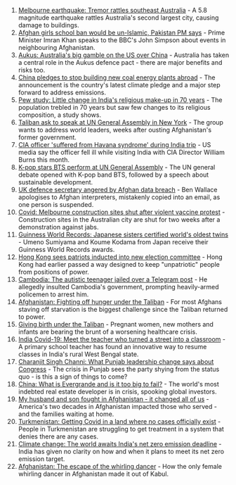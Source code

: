 1. [Melbourne earthquake: Tremor rattles southeast Australia](https://www.bbc.co.uk/news/world-australia-58646917?at_medium=RSS&at_campaign=KARANGA) - A 5.8 magnitude earthquake rattles Australia's second largest city, causing damage to buildings.
2. [Afghan girls school ban would be un-Islamic, Pakistan PM says](https://www.bbc.co.uk/news/world-asia-58639538?at_medium=RSS&at_campaign=KARANGA) - Prime Minister Imran Khan speaks to the BBC's John Simpson about events in neighbouring Afghanistan.
3. [Aukus: Australia's big gamble on the US over China](https://www.bbc.co.uk/news/world-australia-58635393?at_medium=RSS&at_campaign=KARANGA) - Australia has taken a central role in the Aukus defence pact - there are major benefits and risks too.
4. [China pledges to stop building new coal energy plants abroad](https://www.bbc.co.uk/news/world-asia-china-58647481?at_medium=RSS&at_campaign=KARANGA) - The announcement is the country's latest climate pledge and a major step forward to address emissions.
5. [Pew study: Little change in India's religious make-up in 70 years](https://www.bbc.co.uk/news/world-asia-india-58595040?at_medium=RSS&at_campaign=KARANGA) - The population trebled in 70 years but saw few changes to its religious composition, a study shows.
6. [Taliban ask to speak at UN General Assembly in New York](https://www.bbc.co.uk/news/world-asia-58632147?at_medium=RSS&at_campaign=KARANGA) - The group wants to address world leaders, weeks after ousting Afghanistan's former government.
7. [CIA officer 'suffered from Havana syndrome' during India trip](https://www.bbc.co.uk/news/world-us-canada-58632145?at_medium=RSS&at_campaign=KARANGA) - US media say the officer fell ill while visiting India with CIA Director William Burns this month.
8. [K-pop stars BTS perform at UN General Assembly](https://www.bbc.co.uk/news/world-58644982?at_medium=RSS&at_campaign=KARANGA) - The UN general debate opened with K-pop band BTS, followed by a speech about sustainable development.
9. [UK defence secretary angered by Afghan data breach](https://www.bbc.co.uk/news/uk-58639463?at_medium=RSS&at_campaign=KARANGA) - Ben Wallace apologises to Afghan interpreters, mistakenly copied into an email, as one person is suspended.
10. [Covid: Melbourne construction sites shut after violent vaccine protest](https://www.bbc.co.uk/news/world-australia-58628629?at_medium=RSS&at_campaign=KARANGA) - Construction sites in the Australian city are shut for two weeks after a demonstration against jabs.
11. [Guinness World Records: Japanese sisters certified world's oldest twins](https://www.bbc.co.uk/news/world-asia-58630489?at_medium=RSS&at_campaign=KARANGA) - Umeno Sumiyama and Koume Kodama from Japan receive their Guinness World Records awards.
12. [Hong Kong sees patriots inducted into new election committee](https://www.bbc.co.uk/news/world-asia-china-58621058?at_medium=RSS&at_campaign=KARANGA) - Hong Kong had earlier passed a way designed to keep "unpatriotic" people from positions of power.
13. [Cambodia: The autistic teenager jailed over a Telegram post](https://www.bbc.co.uk/news/world-asia-58588022?at_medium=RSS&at_campaign=KARANGA) - He allegedly insulted Cambodia's government, prompting heavily-armed policemen to arrest him.
14. [Afghanistan: Fighting off hunger under the Taliban](https://www.bbc.co.uk/news/world-asia-58624998?at_medium=RSS&at_campaign=KARANGA) - For most Afghans staving off starvation is the biggest challenge since the Taliban returned to power.
15. [Giving birth under the Taliban](https://www.bbc.co.uk/news/world-asia-58585323?at_medium=RSS&at_campaign=KARANGA) - Pregnant women, new mothers and infants are bearing the brunt of a worsening healthcare crisis.
16. [India Covid-19: Meet the teacher who turned a street into a classroom](https://www.bbc.co.uk/news/world-asia-india-58593308?at_medium=RSS&at_campaign=KARANGA) - A primary school teacher has found an innovative way to resume classes in India's rural West Bengal state.
17. [Charanjit Singh Channi: What Punjab leadership change says about Congress](https://www.bbc.co.uk/news/world-asia-india-58580924?at_medium=RSS&at_campaign=KARANGA) - The crisis in Punjab sees the party shying from the status quo - is this a sign of things to come?
18. [China: What is Evergrande and is it too big to fail?](https://www.bbc.co.uk/news/business-58579833?at_medium=RSS&at_campaign=KARANGA) - The world's most indebted real estate developer is in crisis, spooking global investors.
19. [My husband and son fought in Afghanistan - it changed all of us](https://www.bbc.co.uk/news/world-us-canada-58603119?at_medium=RSS&at_campaign=KARANGA) - America's two decades in Afghanistan impacted those who served - and the families waiting at home.
20. [Turkmenistan: Getting Covid in a land where no cases officially exist](https://www.bbc.co.uk/news/world-asia-58583212?at_medium=RSS&at_campaign=KARANGA) - People in Turkmenistan are struggling to get treatment in a system that denies there are any cases.
21. [Climate change: The world awaits India's net zero emission deadline](https://www.bbc.co.uk/news/world-asia-india-58594216?at_medium=RSS&at_campaign=KARANGA) - India has given no clarity on how and when it plans to meet its net zero emission target.
22. [Afghanistan: The escape of the whirling dancer](https://www.bbc.co.uk/news/world-asia-58602631?at_medium=RSS&at_campaign=KARANGA) - How the only female whirling dancer in Afghanistan made it out of Kabul.
